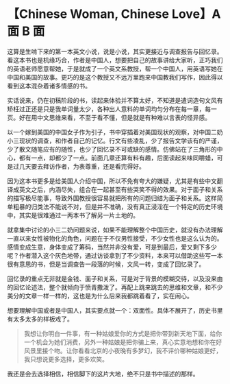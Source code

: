 # 【Chinese Woman, Chinese Love】A 面 B 面

这算是生啃下来的第一本英文小说，说是小说，其实更接近与调查报告与回忆录。看这本书也是机缘巧合，作者是中国人，想要把自己的故事讲给大家听，正巧我们的英语老师愿意帮她，于是就成了一个英文系教授，帮一个中国人，用英语写她在中国和美国的故事。更巧的是这个教授又不远万里跑来中国教我们写作，因此得以看到这本混杂着诸多情感的书。

实话说来，仍在初稿阶段的书，读起来体验并不算太好，不知道是遣词造句文风有矫枉过正还是只是我单词量太少，各种出人意料的单词均匀分布在每一章，每一页。好在用中文思维来看，不至于看不懂，但是就是有种难以言表的怪异感。

以一个嫁到美国的中国女子作为引子，书中穿插着对美国现状的观察，对中国二奶小三现状的调查，和作者自己的记忆。行文有些凌乱，少了报告文学该有的严谨，少了散文随笔应有的随性，也少了回忆录不可或缺的感情。仿佛站在了三角形的中心，都有一点，却都少了一点。前面几章还算有料有趣，后面读起来味同嚼蜡，可是过几天要去拜访作者，为表尊重，还是看完得好。

因为这本书更多是给美国人介绍中国，所以不免有夸大的嫌疑，尤其是有些中文翻译成英文之后，内涵尽失，组合在一起甚至有些哭笑不得的效果。对于面子和关系的描写极尽能事，导致外国教授很容易就把所有的问题归结为面子和关系。这样简单粗暴的归类法不能说不对，但是并不准确，没有真正浸淫在一个特定的历史环境中，其实是很难通过一两本书了解另一片土地的。

就拿集中讨论的小三二奶问题来说，如果不能理解整个中国历史，就没有办法理解一直以来女性被物化的角色，问题在于不仅男性接受，不少女性也是这么认为的。感情变成生意，身体变成了筹码，当然并非没有爱，可是到最后，爱又剩下多少呢？作者潜入这个灰色地带，通过访谈拿到了不少资料，本来可以借助这些写一本很有意思的书，但是当调查告一段落的时候，文风一转，变成了回忆录了。

回忆录的重点无非就是金钱、面子和关系，可是对于背景的模糊交待，以及没来由的回忆论述法，整个就倾向于愤青撒泼了。再配上跳来跳去的思维和文章，和不少美分的文章一样一样的，这也是为什么后来我都跳着看了，实在闹心。

想要理解中国或者是中国人，其实要点就一个：双面性。具体不展开了，历史书里有太多太多的样板戏了。

> 我想让你明白一件事，有一种姑娘爱你的方式是把你带到新天地下面，给你一个机会为她们消费，另外一种姑娘是把你骗上来，真心实意地想和你在好风景里接个吻。让你看看北京的小夜晚有多梦幻，我不评价哪种姑娘更好，我只想说更多选择，更多欢笑。

我还是会去选择相信，相信脚下的这片大地，绝不只是书中描述的那样。
